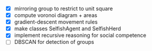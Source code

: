 - [x] mirroring group to restrict to unit square
- [x] compute voronoi diagram + areas
- [x] gradient-descent movement rules
- [x] make classes SelfishAgent and SelfishHerd
- [x] implement recursive reasoning for social competence
- [ ] DBSCAN for detection of groups
